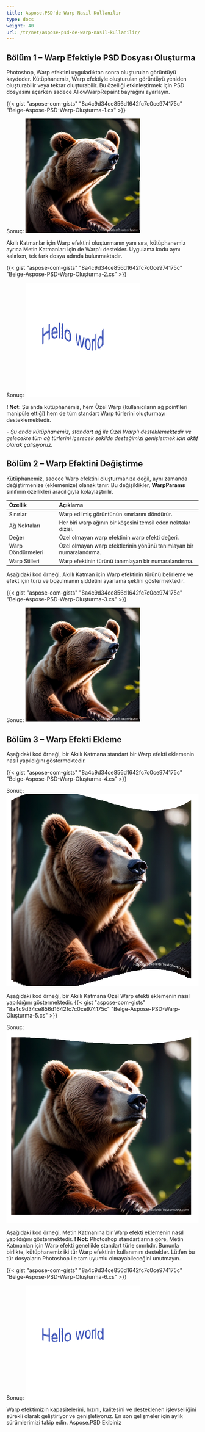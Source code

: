 ```yaml
---
title: Aspose.PSD'de Warp Nasıl Kullanılır
type: docs
weight: 40
url: /tr/net/aspose-psd-de-warp-nasil-kullanilir/
---
```


## **Bölüm 1 – Warp Efektiyle PSD Dosyası Oluşturma**

Photoshop, Warp efektini uyguladıktan sonra oluşturulan görüntüyü kaydeder. Kütüphanemiz, Warp efektiyle oluşturulan görüntüyü yeniden oluşturabilir veya tekrar oluşturabilir. Bu özelliği etkinleştirmek için PSD dosyasını açarken sadece AllowWarpRepaint bayrağını ayarlayın.

{{< gist "aspose-com-gists" "8a4c9d34ce856d1642fc7c0ce974175c" "Belge-Aspose-PSD-Warp-Oluşturma-1.cs" >}}

Sonuç:
![Aspose.PSD için .NET Warp Sonucu 1](warp1.png)

Akıllı Katmanlar için Warp efektini oluşturmanın yanı sıra, kütüphanemiz ayrıca Metin Katmanları için de Warp'ı destekler. Uygulama kodu aynı kalırken, tek fark dosya adında bulunmaktadır.

{{< gist "aspose-com-gists" "8a4c9d34ce856d1642fc7c0ce974175c" "Belge-Aspose-PSD-Warp-Oluşturma-2.cs" >}}

Sonuç:
![Aspose.PSD için .NET Warp Sonucu 2](warp2.png)

**! Not:** Şu anda kütüphanemiz, hem Özel Warp (kullanıcıların ağ point'leri manipüle ettiği) hem de tüm standart Warp türlerini oluşturmayı desteklemektedir.

_- Şu anda kütüphanemiz, standart ağ ile Özel Warp'ı desteklemektedir ve gelecekte tüm ağ türlerini içerecek şekilde desteğimizi genişletmek için aktif olarak çalışıyoruz._


## **Bölüm 2 – Warp Efektini Değiştirme**

Kütüphanemiz, sadece Warp efektini oluşturmanıza değil, aynı zamanda değiştirmenize (eklemenize) olanak tanır.
Bu değişiklikler, **WarpParams** sınıfının özellikleri aracılığıyla kolaylaştırılır.

| **Özellik**   | **Açıklama**                                                        | 
|:------------- |:-------------------------------------------------------------------|
| Sınırlar      | Warp edilmiş görüntünün sınırlarını döndürür.                       |
| Ağ Noktaları  | Her biri warp ağının bir köşesini temsil eden noktalar dizisi.      |
| Değer         | Özel olmayan warp efektinin warp efekti değeri.                     |
| Warp Döndürmeleri | Özel olmayan warp efektlerinin yönünü tanımlayan bir numaralandırma. |
| Warp Stilleri | Warp efektinin türünü tanımlayan bir numaralandırma.              |

Aşağıdaki kod örneği, Akıllı Katman için Warp efektinin türünü belirleme ve efekt için türü ve bozulmanın şiddetini ayarlama şeklini göstermektedir.

{{< gist "aspose-com-gists" "8a4c9d34ce856d1642fc7c0ce974175c" "Belge-Aspose-PSD-Warp-Oluşturma-3.cs" >}}

Sonuç:
![Aspose.PSD için .NET Warp Sonucu 3](warp3.png)

## **Bölüm 3 – Warp Efekti Ekleme**

Aşağıdaki kod örneği, bir Akıllı Katmana standart bir Warp efekti eklemenin nasıl yapıldığını göstermektedir.

{{< gist "aspose-com-gists" "8a4c9d34ce856d1642fc7c0ce974175c" "Belge-Aspose-PSD-Warp-Oluşturma-4.cs" >}}

Sonuç:
![Aspose.PSD için .NET Warp Sonucu 4](warp4.png)

Aşağıdaki kod örneği, bir Akıllı Katmana Özel Warp efekti eklemenin nasıl yapıldığını göstermektedir.
{{< gist "aspose-com-gists" "8a4c9d34ce856d1642fc7c0ce974175c" "Belge-Aspose-PSD-Warp-Oluşturma-5.cs" >}}

Sonuç:
![Aspose.PSD için .NET Warp Sonucu 5](warp5.png)

Aşağıdaki kod örneği, Metin Katmanına bir Warp efekti eklemenin nasıl yapıldığını göstermektedir. 
**! Not:** Photoshop standartlarına göre, Metin Katmanları için Warp efekti genellikle standart türle sınırlıdır. Bununla birlikte, kütüphanemiz iki tür Warp efektinin kullanımını destekler. Lütfen bu tür dosyaların Photoshop ile tam uyumlu olmayabileceğini unutmayın.

{{< gist "aspose-com-gists" "8a4c9d34ce856d1642fc7c0ce974175c" "Belge-Aspose-PSD-Warp-Oluşturma-6.cs" >}}

Sonuç:
![Aspose.PSD için .NET Warp Sonucu 6](warp6.png)

Warp efektimizin kapasitelerini, hızını, kalitesini ve desteklenen işlevselliğini sürekli olarak geliştiriyor ve genişletiyoruz. En son gelişmeler için aylık sürümlerimizi takip edin.
Aspose.PSD Ekibiniz
